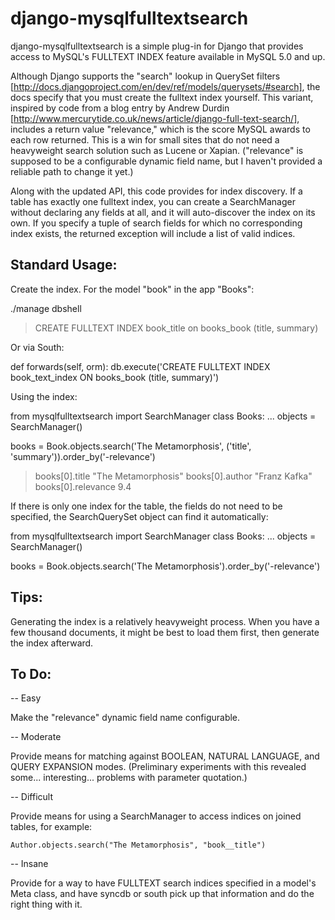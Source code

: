 django-mysqlfulltextsearch
==============================

django-mysqlfulltextsearch is a simple plug-in for Django that
provides access to MySQL's FULLTEXT INDEX feature available in MySQL
5.0 and up.

Although Django supports the "search" lookup in QuerySet filters
[http://docs.djangoproject.com/en/dev/ref/models/querysets/#search],
the docs specify that you must create the fulltext index yourself.
This variant, inspired by code from a blog entry by Andrew Durdin
[http://www.mercurytide.co.uk/news/article/django-full-text-search/],
includes a return value "relevance," which is the score MySQL awards
to each row returned.  This is a win for small sites that do not need
a heavyweight search solution such as Lucene or Xapian. ("relevance"
is supposed to be a configurable dynamic field name, but I haven't
provided a reliable path to change it yet.)

Along with the updated API, this code provides for index discovery.
If a table has exactly one fulltext index, you can create a
SearchManager without declaring any fields at all, and it will
auto-discover the index on its own.  If you specify a tuple of search
fields for which no corresponding index exists, the returned exception
will include a list of valid indices.



Standard Usage:
---------------

Create the index.  For the model "book" in the app "Books":

 ./manage dbshell
 > CREATE FULLTEXT INDEX book_title on books_book (title, summary)

Or via South:

 def forwards(self, orm):
     db.execute('CREATE FULLTEXT INDEX book_text_index ON books_book (title, summary)')

Using the index:

 from mysqlfulltextsearch import SearchManager
 class Books:
     ...
     objects = SearchManager()
 
 books = Book.objects.search('The Metamorphosis', ('title', 'summary')).order_by('-relevance')

 > books[0].title
 "The Metamorphosis"
 > books[0].author
 "Franz Kafka"
 > books[0].relevance
 9.4

If there is only one index for the table, the fields do not need to be
specified, the SearchQuerySet object can find it automatically:

 from mysqlfulltextsearch import SearchManager
 class Books:
     ...
     objects = SearchManager()

 books = Book.objects.search('The Metamorphosis').order_by('-relevance')



Tips:
-----
Generating the index is a relatively heavyweight process.  When you
have a few thousand documents, it might be best to load them first,
then generate the index afterward.  



To Do:
-----

-- Easy

Make the "relevance" dynamic field name configurable.


-- Moderate

Provide means for matching against BOOLEAN, NATURAL LANGUAGE, and
QUERY EXPANSION modes.  (Preliminary experiments with this revealed
some... interesting... problems with parameter quotation.)


-- Difficult

Provide means for using a SearchManager to access indices on joined
tables, for example:

    Author.objects.search("The Metamorphosis", "book__title")

-- Insane

Provide for a way to have FULLTEXT search indices specified in a
model's Meta class, and have syncdb or south pick up that information
and do the right thing with it.
